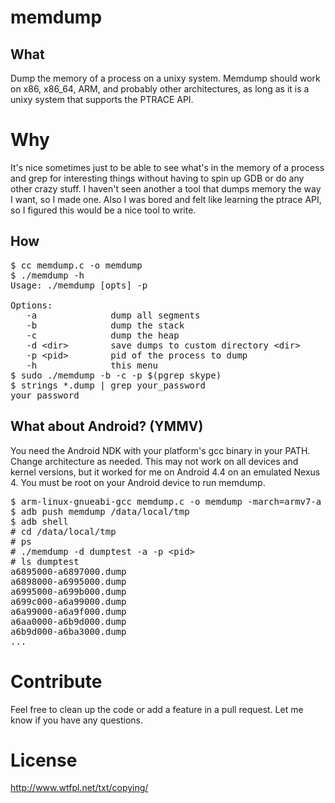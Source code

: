 # memdump

## What

Dump the memory of a process on a unixy system. Memdump should work on x86,
x86_64, ARM, and probably other architectures, as long as it is a unixy system
that supports the PTRACE API.

# Why

It's nice sometimes just to be able to see what's in the memory of a process
and grep for interesting things without having to spin up GDB or do any other
crazy stuff. I haven't seen another a tool that dumps memory the way I want, so
I made one. Also I was bored and felt like learning the ptrace API, so I
figured this would be a nice tool to write.

## How

<pre>
$ cc memdump.c -o memdump
$ ./memdump -h
Usage: ./memdump [opts] -p <pid>

Options:
   -a              dump all segments
   -b              dump the stack
   -c              dump the heap
   -d &lt;dir&gt;        save dumps to custom directory &lt;dir&gt;
   -p &lt;pid&gt;        pid of the process to dump
   -h              this menu
$ sudo ./memdump -b -c -p $(pgrep skype)
$ strings *.dump | grep your_password
your_password
</pre>

## What about Android? (YMMV)

You need the Android NDK with your platform's gcc binary in your PATH. Change
architecture as needed. This may not work on all devices and kernel versions,
but it worked for me on Android 4.4 on an emulated Nexus 4. You must be root on
your Android device to run memdump.

<pre>
$ arm-linux-gnueabi-gcc memdump.c -o memdump -march=armv7-a -static
$ adb push memdump /data/local/tmp
$ adb shell
# cd /data/local/tmp
# ps
# ./memdump -d dumptest -a -p &lt;pid&gt;
# ls dumptest
a6895000-a6897000.dump
a6898000-a6995000.dump
a6995000-a699b000.dump
a699c000-a6a99000.dump
a6a99000-a6a9f000.dump
a6aa0000-a6b9d000.dump
a6b9d000-a6ba3000.dump
...
</pre>

# Contribute

Feel free to clean up the code or add a feature in a pull request. Let me know
if you have any questions.

# License

http://www.wtfpl.net/txt/copying/
